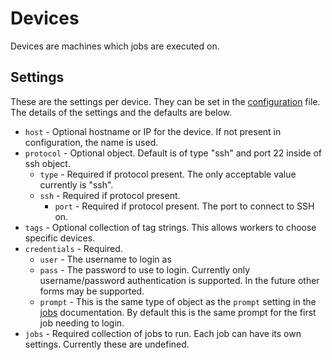 # Devices

Devices are machines which jobs are executed on.

## Settings

These are the settings per device. They can be set in the [configuration](configuration.md) file. The details of the
settings and the defaults are below.

* `host` - Optional hostname or IP for the device. If not present in configuration, the name is used.
* `protocol` - Optional object. Default is of type "ssh" and port 22 inside of ssh object.
  * `type` - Required if protocol present. The only acceptable value currently is "ssh".
  * `ssh` - Required if protocol present.
    * `port` - Required if protocol present. The port to connect to SSH on.
* `tags` - Optional collection of tag strings. This allows workers to choose specific devices.
* `credentials` - Required.
  * `user` - The username to login as
  * `pass` - The password to use to login. Currently only username/password authentication is supported. In the future
    other forms may be supported.
  * `prompt` - This is the same type of object as the `prompt` setting in the [jobs](jobs.md) documentation. By default
    this is the same prompt for the first job needing to login.
* `jobs` - Required collection of jobs to run. Each job can have its own settings. Currently these are undefined.